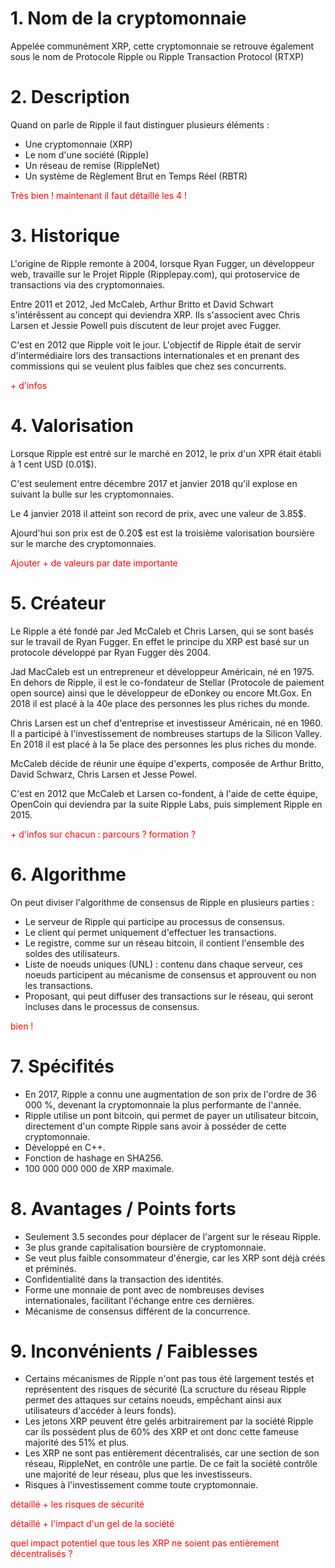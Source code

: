 # 1. Nom de la cryptomonnaie

Appelée communément XRP, cette cryptomonnaie se retrouve également sous le nom de Protocole Ripple ou Ripple Transaction Protocol (RTXP)

# 2. Description

Quand on parle de Ripple il faut distinguer plusieurs éléments :

- Une cryptomonnaie (XRP)
- Le nom d'une société (Ripple)
- Un réseau de remise (RippleNet)
- Un système de Règlement Brut en Temps Réel (RBTR)

<p style="color: red">Très bien ! maintenant il faut détaillé les 4 !</p>
	
# 3. Historique

L'origine de Ripple remonte à 2004, lorsque Ryan Fugger, un développeur web, travaille sur le Projet Ripple (Ripplepay.com), qui protoservice de transactions via des cryptomonnaies.

Entre 2011 et 2012, Jed McCaleb, Arthur Britto et David Schwart s'intérêssent au concept qui deviendra XRP. Ils s'associent avec Chris Larsen et Jessie Powell puis discutent de leur projet avec Fugger.

C'est en 2012 que Ripple voit le jour. L'objectif de Ripple était de servir d'intermédiaire lors des transactions internationales et en prenant des commissions qui se veulent plus faibles que chez ses concurrents.

<p style="color: red">+ d'infos</p>

# 4. Valorisation

Lorsque Ripple est entré sur le marché en 2012, le prix d'un XPR était établi à 1 cent USD (0.01$).

C'est seulement entre décembre 2017 et janvier 2018 qu'il explose en suivant la bulle sur les cryptomonnaies.

Le 4 janvier 2018 il atteint son record de prix, avec une valeur de 3.85$.

Ajourd'hui son prix est de 0.20$ est est la troisième valorisation boursière sur le marche des cryptomonnaies.

<p style="color: red">Ajouter + de valeurs par date importante</p>

# 5. Créateur

Le Ripple a été fondé par Jed McCaleb et Chris Larsen, qui se sont basés sur le travail de Ryan Fugger. En effet le principe du XRP est basé sur un protocole développé par Ryan Fugger dès 2004.

Jad MacCaleb est un entrepreneur et développeur Américain, né en 1975. En dehors de Ripple, il est le co-fondateur de Stellar (Protocole de paiement open source) ainsi que le développeur de eDonkey ou encore Mt.Gox. En 2018 il est placé à la 40e place des personnes les plus riches du monde.

Chris Larsen est un chef d'entreprise et investisseur Américain, né en 1960. Il a participé à l'investissement de nombreuses startups de la Silicon Valley. En 2018 il est placé à la 5e place des personnes les plus riches du monde.

McCaleb décide de réunir une équipe d'experts, composée de Arthur Britto, David Schwarz, Chris Larsen et Jesse Powel.

C'est en 2012 que McCaleb et Larsen co-fondent, à l'aide de cette équipe, OpenCoin qui deviendra par la suite Ripple Labs, puis simplement Ripple en 2015.

<p style="color: red">+ d'infos sur chacun : parcours ? formation ?</p>

# 6. Algorithme

On peut diviser l'algorithme de consensus de Ripple en plusieurs parties :

- Le serveur de Ripple qui participe au processus de consensus.
- Le client qui permet uniquement d'effectuer les transactions.
- Le registre, comme sur un réseau bitcoin, il contient l'ensemble des soldes des utilisateurs.
- Liste de noeuds uniques (UNL) : contenu dans chaque serveur, ces noeuds participent au mécanisme de consensus et approuvent ou non les transactions.
- Proposant, qui peut diffuser des transactions sur le réseau, qui seront incluses dans le processus de consensus.

<p style="color: red">bien !</p>
	
# 7. Spécifités
	
 - En 2017, Ripple a connu une augmentation de son prix de l'ordre de 36 000 %, devenant la cryptomonnaie la plus performante de l'année.
 - Ripple utilise un pont bitcoin, qui permet de payer un utilisateur bitcoin, directement d'un compte Ripple sans avoir à posséder de cette cryptomonnaie.
 - Développé en C++.
 - Fonction de hashage en SHA256.
 - 100 000 000 000 de XRP maximale.
 
 # 8. Avantages / Points forts
 
 - Seulement 3.5 secondes pour déplacer de l'argent sur le réseau Ripple.
 - 3e plus grande capitalisation boursière de cryptomonnaie.
 - Se veut plus faible consommateur d'énergie, car les XRP sont déjà créés et préminés.
 - Confidentialité dans la transaction des identités.
 - Forme une monnaie de pont avec de nombreuses devises internationales, facilitant l'échange entre ces dernières.
 - Mécanisme de consensus différent de la concurrence.
 
 # 9. Inconvénients / Faiblesses
 
 - Certains mécanismes de Ripple n'ont pas tous été largement testés et représentent des risques de sécurité (La scructure du réseau Ripple permet des attaques sur cetains noeuds, empêchant ainsi aux utilisateurs d'accéder à leurs fonds).
 - Les jetons XRP peuvent être gelés arbitrairement par la société Ripple car ils possèdent plus de 60% des XRP et ont donc cette fameuse majorité des 51% et plus.
 - Les XRP ne sont pas entièrement décentralisés, car une section de son réseau, RippleNet, en contrôle une partie. De ce fait la société contrôle une majorité de leur réseau, plus que les investisseurs.
 - Risques à l'investissement comme toute cryptomonnaie.

<p style="color: red">détaillé + les risques de sécurité</p>
<p style="color: red">détaillé + l'impact d'un gel de la société</p>
<p style="color: red">quel impact potentiel que tous les XRP ne soient pas entièrement décentralisés ?</p>
